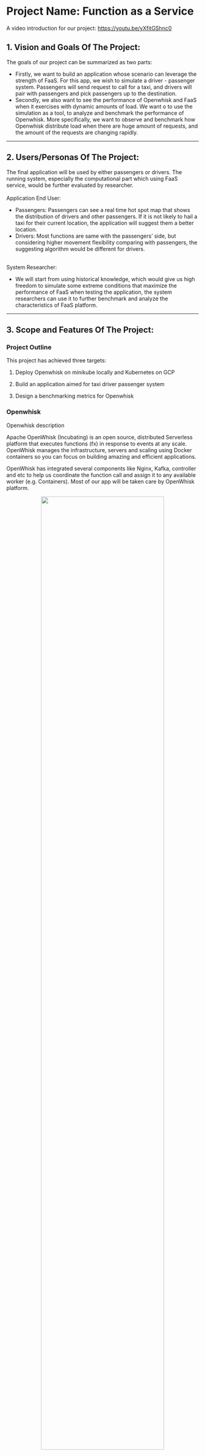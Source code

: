# Project Name: Function as a Service  
A video introduction for our project: https://youtu.be/yXfitGShnc0

## 1.   Vision and Goals Of The Project:

The goals of our project can be summarized as two parts: <br>
* Firstly, we want to build an application whose scenario can leverage the strength of FaaS. For this app, we wish to simulate a driver - passenger system. Passengers will send request to call for a taxi, and drivers will pair with passengers and pick passengers up to the destination.  <br>
* Secondly, we also want to see the performance of Openwhisk and FaaS when it exercises with dynamic amounts of load. We want o to use the simulation as a tool, to analyze and benchmark the performance of Openwhisk. More specifically, we want to observe and benchmark how Openwhisk distribute load when there are huge amount of requests, and the amount of the requests are changing rapidly. <br>


** **
## 2. Users/Personas Of The Project:

The final application will be used by either passengers or drivers. The running system, especially the computational part which using FaaS service, would be further evaluated by researcher. <br><br>
Application End User: <br>
* Passengers: Passengers can see a real time hot spot map that shows the distribution of drivers and other passengers. If it is not likely to hail a taxi for their current location, the application will suggest them a better location. <br>
* Drivers: Most functions are same with the passengers’ side, but considering higher movement flexibility comparing with passengers, the suggesting algorithm would be different for drivers. <br><br>

System Researcher: <br>
* We will start from using historical knowledge, which would give us high freedom to simulate some extreme conditions that maximize the performance of FaaS when testing the application, the system researchers can use it to further benchmark and analyze the characteristics of FaaS platform. <br>    

** **

## 3.   Scope and Features Of The Project:

### Project Outline

This project has achieved three targets:

1. Deploy Openwhisk on minikube locally and Kubernetes on GCP

2. Build an application aimed for taxi driver passenger system

3. Design a benchmarking metrics for Openwhisk

### Openwhisk

Openwhisk description

Apache OpenWhisk (Incubating) is an open source, distributed Serverless platform that executes functions (fx) in response to events at any scale. OpenWhisk manages the infrastructure, servers and scaling using Docker containers so you can focus on building amazing and efficient applications. 

OpenWhisk has integrated several components like Nginx, Kafka, controller and etc to help us coordinate the function call and assign it to any available worker (e.g. Containers). Most of our app will be taken care by OpenWhisk platform.

<div align="center">
<img src="./images/OepnWhisk_structure.jpg" width="80%" height="80%">
</div>

### Application - System Architecture

Below is an overview image of our whole application
<div align="center">
<img src="./images/System%20Architecture.jpg" width="80%" height="80%">
</div>

Firstly, we made a driver passenger application,the backend part receives requests from users and it will firstly synchronize the userr information, then for each driver, it can also search potential passengers in the nearby area. 

In addition, For all of our users,  we also built a website to show their real-time locations, that is our frontend work. We also did some analysis work to evaluate the performance of not only OpenWhisk but also GCP.

### Application - Frontend

For frontend, we build a web to visualized our application.

#### Framwork

We use React and Redux to build the website.

<div align="center">
<img src="./images/react&redux.png" width="30%" height="80%">
</div>

#### Features

Passengers can input their locations in the website and query surrounding drivers. Website will send post request to the backend and get locations from backend. Redux is used to store all these data. Then these locations will be rendered in the web page. Every two seconds, the web page will send request again and update locations.

#### Goal

The website is used to visualize our application and validate our backend functions. The change of data in our database will be displayed directly in our website.

<div align="center">
<img src="./images/map1.gif" width="60%" height="80%">
</div>

<div align="center">
<img src="./images/map2.gif" width="60%" height="80%">
</div>

### Application - Backend

Below is a flow chart showing how backend side manipulates each request, it looks a bit complex, but actually it just contains 2 main step: information updating and user searching. We will introduce both parts step by step.

<div align="center">
<img src="./images/Backend%20Implementation.jpg" width="60%" height="80%">
</div>

#### Prerequisite Knowledge: GeoHash
One important technique we used at backend is called geohash, geohash is an alphanumeric string expressing a latitude longitude location, it converts 2D value to 1D value. A geohash identifies a rectangular area, the longer geohash length is, the smaller rectangular area it can represent. Geohash is efficient in searching, searching potential passengers for a driver is actually finding all passengers with same GeoHash code with that driver.

<div align="center">
<img src="./images/GeoHash.jpg" width="60%" height="50%">
</div>

#### Step 1: Information Synchronization
In our application scenario, users will send their locations to server every 2 seconds, for each request, the backend part needs to do the updating work at our database. We defined 2 redis databases to do the synchronization work: database 0 for passenger and database 1 for driver. One important thing here is, in addition to updating the longitude latitude locatoin, we also calculate the corresponding geohash code and use database 2 to store the information.

<div align="center">
<img src="./images/databases.jpg" width="60%" height="30%">
</div>

#### Step 2: Searching
Searching work is actually easy since we have done some previous work at step 1, here we just used user's geohash code as key, getting corresponding value set at database 2, iterating all of the id and return qualified.

For the simulation part, the application would provid a web application for monitoring positions of drivers and passengers, and also save driver/passenger information on Redis.

### Metrics

The second part is the benchmark for Openwhisk. 

#### How to evaluate the application & OpenWhisk platform?  
* Evaluate the avg. latency from a user perspective  
* Evaluate the computational elasticity of OpenWhisk  

#### What we’ve accomplished:
* A metrics dashboard: The project will monitor and analyze the metrics of Openwhisk. Including the activation count, cold start count for invokers/controllers, and the latency test result.  

This an overview of the metrics system.

<div align="center">
<img src="./images/metrics.PNG" width="80%" height="80%">
</div>

We first enable OpenWhisk Metrics Support, then used Prometheus to scrape the metrics data, at last, we used Grafana to present a metrics graph  


* A monitoring program: For the benchmark part, Metrics of Openwhisk will be presented and analyzed. Especially when multiple programs are running and sending requests to Openwhisk.  


#### An Example of Metrics

Below is an example of the results of Monitoring metrics

<div align="center">
<img src="./images/out.gif" width="80%" height="80%">
</div>

The bottom part is the latency monitoring. The latency is measured by using a simple Java program sending request to Openwhisk, and measure the time between sending the request and receiving the response.  
While the above part measures the activation start time for both invoker -- which indicates the work load on the two invokers.


#### Analysis on Metrics

From the result of the benchmark test, there are lots of details and properties of Openwhisk can be observed. Below is one running example we achieved when running two programs and one latency test.

<div align="center">
<img src="./images/demo5fig1.png" width="80%" height="80%">
</div>

From the figure, we can see clearly of the start time and end time for the two programs, and this is one proof that Openwhisk is capable of distributing work on two invokers.

Furthermore, we can see that the latency test program (shown with arrow in the figure) migrates between two invokers during the process. When invoker 1 has a program to run on, the latency test program is automatically switched to invoker 2, and when program 1 ends before program 2, the latency test program goes back to invoker 1.



** **

## 4. Running Instructions

We provide here the instructions to run the program.

### Website

The website is developed in React framework. To run the website in local machine, firstly, [npm](https://www.npmjs.com/get-npm) is a necessary dependency.

#### Install Npm

##### For Linux:

```
$ sudo apt-get update
$ sudo apt-get install nodejs
$ sudo apt-get install npm
```

##### For Mac:

```
$ brew insatll  node
```

##### For Windows:

There is no automatic install tool for windows, you need to go to the [website](https://nodejs.org/en/download/) to download the package and install manually.

##### Check whether you have node and npm installed

To check if you have Node.js installed, run this command in your terminal:

```
$ node -v
```

To confirm that you have npm installed you can run this command in your terminal:
```
$ npm -v
```

#### Install package

Go to the /demo/web directory, install the dependencies.

```
npm install
```

#### Run

After installing all dependencies, you can use simple command to run the website and it will automatically open a webiste.

```
npm run
```

If you see the instrution below, you've successfully run the website on localhost:3000.

<div align="center">
<img src="./images/webrun.png" width="50%" height="80%">
</div>

 
### Simulation Program

Comparing with website, the simulation program is easy to run, since it is a Maven Java program, we have included all the required dependencies at pom.xml. What you need to do is just:

#### 1. Install IntelliJ

Download IntelliJ from: https://www.jetbrains.com/idea/

#### 2. Import Project

Open IntelliJ -> File -> new -> Project from existing sources and import the program.
As we mentioned before, you don't add any jar files, we have included it at maven part.

#### 3. Run Project

Run Main.java


## 5. Acceptance criteria

This FaaS application could:  
1. Build a simulation applicatoin for driver-passenger system: store and present real-time taxi trip data on websites or mobile application.  
2. Set up a mechanism to benchmark Openwhisk: to monitor and analyze performance of Openwhisk when multiple requests are made.


 ** **
## 6.  Release Planning:

Sprint 1 (Due to 2.14):  
1. Familarize with Openwhisk and Serverless Computing
2. Deploy OpenWhisk on Minikube on Mac/Linux 
3. Provide a demo to test the OpenWhisk.  

Sprint 2 (Due to 2.28):  
1. implement our first feature: store data from resources to DB.  
2. implement a front-end to present data stored in DB.  

Sprint 3(Due to 3.21):  
1. implement a simulation program to mimic the behaviors of taxi drivers and customers.  
2. implement a frontend web application to show the locations of drivers and passengers.
3. Benchmark monitoring for local distrubtion of Openwhisk on minikube
4. Set up Openwhisk on Google Cloud Platform(GCP)

Sprint 4(Due to 4.04):  
1. Set up all previous demo/programs on GCP
2. Benchmark the performance of GCP using single invoker
3. Update simulation of passenger and drivers

Sprint 5(Due to 4.18):  
1. Set up two invokers on GCP  
2. Implement Latency test.
3. Monitor and analyze metrics of multiple programs sending requests to GCP  


---
Mentors:
- Tommy Unger
- Tsz Yan Lam

---
Team Members:
- Zhuyu Li
- Yuhang Miao
- Yuxuan Su
- Lian Duan
